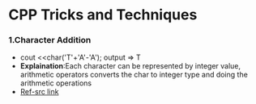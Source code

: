 # CPP Tricks and Techniques

### 1.Character Addition 
- cout <<char('T'+'A'-'A'); output => T 
- **Explaination**:Each character can be represented by integer value, arithmetic operators converts the char to integer type and doing the arithmetic operations 
- [Ref-src link](https://atcoder.jp/contests/abc301/editorial/6368)
